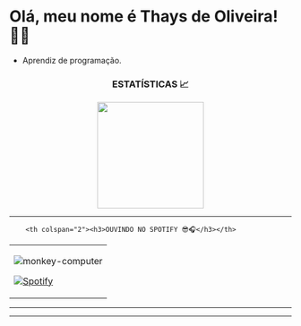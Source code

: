 ## <h1>Olá, meu nome é Thays de Oliveira! 🧑‍💻 </h1>
<ul>
 <li>Aprendiz de programação.</li>
</ul>
 <div align="center">
  <h3>ESTATÍSTICAS 📈</h3>
     <img align="center" height="190em" src="https://github-readme-stats.vercel.app/api?username=OSThays&show_icons=true&theme=react&include_all_commits=true&count_private=false"/&gt;
      <img align="center"height="190em" src="https://github-readme-stats.vercel.app/api/top-langs/?username=OSThays&layout=compact&langs_count=7&theme=react"/&gt;>

</div>
</div>
 <hr>
  <table>
  <tr>



        <th colspan="2"><h3>OUVINDO NO SPOTIFY 😎🎧</h3></th>
  </tr>
  <td align="laft">
   
 ![monkey-computer](https://github.com/OSThays/OSThays/assets/160744526/aeeb1877-d602-4f4f-8926-e0fafff59ea8)
 
   
[![Spotify](https://spotify-github-profile.vercel.app/api/view?uid=thaysoliveira1347)](https://open.spotify.com/user/thaysoliveira1347)

  </td>
   </tr>
   </table>
   <hr>
</div>
<hr>   
 
